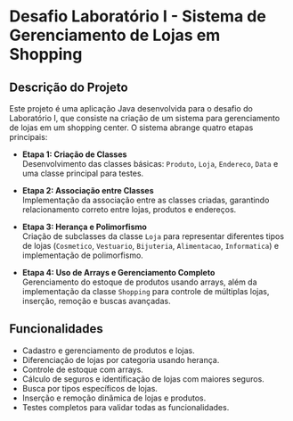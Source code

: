 # Desafio Laboratório I - Sistema de Gerenciamento de Lojas em Shopping

## Descrição do Projeto

Este projeto é uma aplicação Java desenvolvida para o desafio do Laboratório I, que consiste na criação de um sistema para gerenciamento de lojas em um shopping center. O sistema abrange quatro etapas principais:

- **Etapa 1: Criação de Classes**  
  Desenvolvimento das classes básicas: `Produto`, `Loja`, `Endereco`, `Data` e uma classe principal para testes.  

- **Etapa 2: Associação entre Classes**  
  Implementação da associação entre as classes criadas, garantindo relacionamento correto entre lojas, produtos e endereços.  

- **Etapa 3: Herança e Polimorfismo**  
  Criação de subclasses da classe `Loja` para representar diferentes tipos de lojas (`Cosmetico`, `Vestuario`, `Bijuteria`, `Alimentacao`, `Informatica`) e implementação de polimorfismo.  

- **Etapa 4: Uso de Arrays e Gerenciamento Completo**  
  Gerenciamento do estoque de produtos usando arrays, além da implementação da classe `Shopping` para controle de múltiplas lojas, inserção, remoção e buscas avançadas.  

## Funcionalidades

- Cadastro e gerenciamento de produtos e lojas.
- Diferenciação de lojas por categoria usando herança.
- Controle de estoque com arrays.
- Cálculo de seguros e identificação de lojas com maiores seguros.
- Busca por tipos específicos de lojas.
- Inserção e remoção dinâmica de lojas e produtos.
- Testes completos para validar todas as funcionalidades.

